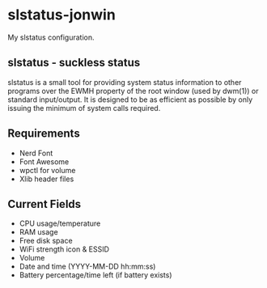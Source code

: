# slstatus-jonwin

My slstatus configuration.

## slstatus - suckless status

slstatus is a small tool for providing system status information to other
programs over the EWMH property of the root window (used by dwm(1)) or
standard input/output. It is designed to be as efficient as possible by
only issuing the minimum of system calls required.

## Requirements

- Nerd Font
- Font Awesome
- wpctl for volume
- Xlib header files

## Current Fields

- CPU usage/temperature
- RAM usage
- Free disk space
- WiFi strength icon & ESSID
- Volume
- Date and time (YYYY-MM-DD hh:mm:ss)
- Battery percentage/time left (if battery exists)
